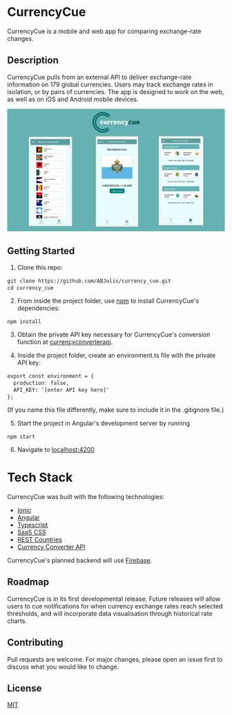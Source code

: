 # CurrencyCue

CurrencyCue is a mobile and web app for comparing exchange-rate changes.

## Description

CurrencyCue pulls from an external API to deliver exchange-rate information on 179 global currencies. Users may track exchange rates in isolation, or by pairs of currencies. The app is designed to work on the web, as well as on iOS and Android mobile devices.

![CurrencyCue User Flow](https://github.com/ABJolis/currency_cue/raw/master/src/assets/Untitled%20design%20(11).png)

## Getting Started
1. Clone this repo:

```
git clone https://github.com/ABJolis/currency_cue.git
cd currency_cue
```

2. From inside the project folder, use [npm](https://npmjs.com/) to install CurrencyCue's dependencies:

```
npm install
```

3. Obtain the private API key necessary for CurrencyCue's conversion function at [currencyconverterapi](https://www.currencyconverterapi.com/).

4. Inside the project folder, create an environment.ts file with the private API key:
```
export const environment = {
  production: false,
  API_KEY: '[enter API key here]'
};
```
(If you name this file differently, make sure to include it in the .gitignore file.)

5. Start the project in Angular's development server by running
```
npm start
```

6. Navigate to [localhost:4200](http://localhost:4200/currencies/)

# Tech Stack

CurrencyCue was built with the following technologies:

* [Ionic](https://ionicframework.com/)
* [Angular](https://angular.io/)
* [Typescript](https://www.typescriptlang.org/)
* [SaaS CSS](https://sass-lang.com/)
* [REST Countries](https://restcountries.eu/)
* [Currency Converter API](https://www.currencyconverterapi.com/)

CurrencyCue's planned backend will use [Firebase](https://firebase.google.com/).

## Roadmap

CurrencyCue is in its first developmental release. Future releases will allow users to cue notifications for when currency exchange rates reach selected thresholds, and will incorporate data visualisation through historical rate charts.

## Contributing
Pull requests are welcome. For major changes, please open an issue first to discuss what you would like to change.

## License
[MIT](https://choosealicense.com/licenses/mit/)
